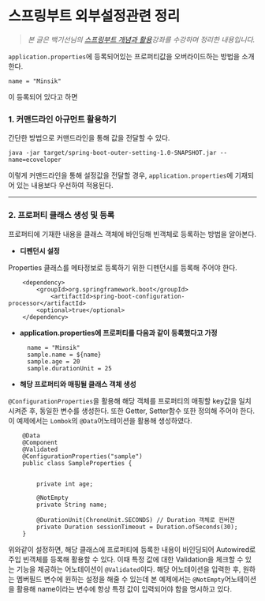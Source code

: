 # 스프링부트 외부설정관련 정리


>_본 글은 백기선님의 [스프링부트 개념과 활용](https://www.inflearn.com/course/%EC%8A%A4%ED%94%84%EB%A7%81%EB%B6%80%ED%8A%B8/)강좌를 수강하며 정리한 내용입니다._


`application.properties`에 등록되어있는 프로퍼티값을 오버라이드하는 방법을 소개한다. 

    name = "Minsik"

이 등록되어 있다고 하면

### 1. 커맨드라인 아규먼트 활용하기

간단한 방법으로 커맨드라인을 통해 값을 전달할 수 있다.

    java -jar target/spring-boot-outer-setting-1.0-SNAPSHOT.jar --name=ecoveloper


이렇게 커맨드라인을 통해 설정값을 전달할 경우, `application.properties`에 기재되어 있는 내용보다 우선하여 적용된다.

***
### 2. 프로퍼티 클래스 생성 및 등록 

프로퍼티에 기재한 내용을 클래스 객체에 바인딩해 빈객체로 등록하는 방법을 알아본다.

+ **디펜던시 설정**

Properties 클래스를 메타정보로 등록하기 위한 디펜던시를 등록해 주어야 한다.

        <dependency>
            <groupId>org.springframework.boot</groupId>
                <artifactId>spring-boot-configuration-processor</artifactId>
            <optional>true</optional>
        </dependency>


+ **application.properties에 프로퍼티를 다음과 같이 등록했다고 가정**

        name = "Minsik"
        sample.name = ${name}
        sample.age = 20
        sample.durationUnit = 25

+ **해당 프로퍼티와 매핑될 클래스 객체 생성**

`@ConfigurationProperties`을 활용해 해당 객체를 프로퍼티의 매핑할 key값을 일치시켜준 후, 동일한 변수를 생성한다.
또한 Getter, Setter함수 또한 정의해 주어야 한다. 이 예제에서는 `Lombok`의 `@Data`어노테이션을 활용해 생성하였다.

        @Data
        @Component
        @Validated
        @ConfigurationProperties("sample")
        public class SampleProperties {

            
            private int age;

            @NotEmpty
            private String name;

            @DurationUnit(ChronoUnit.SECONDS) // Duration 객체로 컨버젼
            private Duration sessionTimeout = Duration.ofSeconds(30);
        }

위와같이 설정하면, 해당 클래스에 프로퍼티에 등록한 내용이 바인딩되어 Autowired로 주입 빈객체를 등록해 활용할 수 있다. 이때 특정 값에 대한 Validation을 체크할 수 있는 기능을 제공하는 어노테이션이 `@Validated`이다. 해당 어노테이션을 입력한 후, 원하는 멤버필드 변수에 원하는 설정을 해줄 수 있는데 본 예제에서는 `@NotEmpty`어노테이션을 활용해 name이라는 변수에 항상 특정 값이 입력되어야 함을 명시하고 있다.